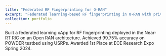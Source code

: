 ```yaml
---
title: "Federated RF Fingerprinting for O-RAN"
excerpt: "Federated learning-based RF fingerprinting in O-RAN with privacy-preserving training"
collection: portfolio
---
```


Built a federated learning xApp for RF fingerprinting deployed in the Near-RT RIC on an Open RAN architecture. Achieved 99.75% accuracy on POWDER testbed using USRPs. Awarded 1st Place at ECE Research Expo Spring 2024.
